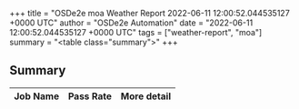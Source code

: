 +++
title = "OSDe2e moa Weather Report 2022-06-11 12:00:52.044535127 +0000 UTC"
author = "OSDe2e Automation"
date = "2022-06-11 12:00:52.044535127 +0000 UTC"
tags = ["weather-report", "moa"]
summary = "<table class=\"summary\"></table>"
+++
## Summary

| Job Name | Pass Rate | More detail |
|----------|-----------|-------------|





